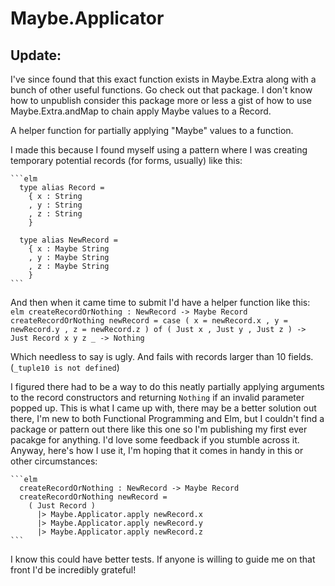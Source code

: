 # Maybe.Applicator

## Update:
I've since found that this exact function exists in Maybe.Extra
along with a bunch of other useful functions. Go check out that
package. I don't know how to unpublish consider this package
more or less a gist of how to use Maybe.Extra.andMap to chain
apply Maybe values to a Record.

A helper function for partially applying "Maybe" values to a function.

I made this because I found myself using a pattern where I was creating
temporary potential records (for forms, usually) like this:

    ```elm
      type alias Record =
        { x : String
        , y : String
        , z : String
        }
      
      type alias NewRecord =
        { x : Maybe String
        , y : Maybe String
        , z : Maybe String
        }
    ```

And then when it came time to submit I'd have a helper function like this:
    ```elm
      createRecordOrNothing : NewRecord -> Maybe Record
      createRecordOrNothing newRecord =
        case
          ( x = newRecord.x
          , y = newRecord.y
          , z = newRecord.z
          )
        of
          ( Just x
          , Just y
          , Just z
          ) -> Just Record x y z
          _ -> Nothing
    ```

Which needless to say is ugly. And fails with records larger than 10 fields.
(`_tuple10 is not defined`)

I figured there had to be a way to do this neatly partially applying arguments
to the record constructors and returning `Nothing` if an invalid parameter
popped up. This is what I came up with, there may be a better solution out there,
I'm new to both Functional Programming and Elm, but I couldn't find a package
or pattern out there like this one so I'm publishing my first ever pacakge for
anything. I'd love some feedback if you stumble across it. Anyway, here's how I
use it, I'm hoping that it comes in handy in this or other circumstances:

    ```elm
      createRecordOrNothing : NewRecord -> Maybe Record
      createRecordOrNothing newRecord =
        ( Just Record )
          |> Maybe.Applicator.apply newRecord.x
          |> Maybe.Applicator.apply newRecord.y
          |> Maybe.Applicator.apply newRecord.z
    ```

I know this could have better tests. If anyone is willing to guide me on that
front I'd be incredibly grateful!
